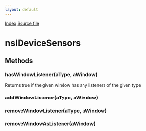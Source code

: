 ```yaml
---
layout: default
---
```

<div id='links'><a href="../index.html">Index</a>
<a href="http://dxr.mozilla.org/mozilla-central/source/xpcom/system/nsIDeviceSensors.idl">Source file</a>
</div>

# nsIDeviceSensors #

## Methods ##

### hasWindowListener(aType, aWindow) ###
  
Returns true if the given window has any listeners of the given type  
  

### addWindowListener(aType, aWindow) ###

### removeWindowListener(aType, aWindow) ###

### removeWindowAsListener(aWindow) ###
